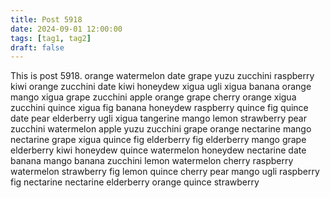 ```yaml
---
title: Post 5918
date: 2024-09-01 12:00:00
tags: [tag1, tag2]
draft: false
---
```

This is post 5918.
orange
watermelon
date
grape
yuzu
zucchini
raspberry
kiwi
orange
zucchini
date
kiwi
honeydew
xigua
ugli
xigua
banana
orange
mango
xigua
grape
zucchini
apple
orange
grape
cherry
orange
xigua
zucchini
quince
xigua
fig
banana
honeydew
raspberry
quince
fig
quince
date
pear
elderberry
ugli
xigua
tangerine
mango
lemon
strawberry
pear
zucchini
watermelon
apple
yuzu
zucchini
grape
orange
nectarine
mango
nectarine
grape
xigua
quince
fig
elderberry
fig
elderberry
mango
grape
elderberry
kiwi
honeydew
quince
watermelon
honeydew
nectarine
date
banana
mango
banana
zucchini
lemon
watermelon
cherry
raspberry
watermelon
strawberry
fig
lemon
quince
cherry
pear
mango
ugli
raspberry
fig
nectarine
nectarine
elderberry
orange
quince
strawberry
